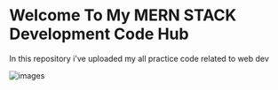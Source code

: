 #  Welcome To My MERN STACK Development Code Hub 
In this repository i've uploaded my all practice code related to web dev


![images](https://github.com/sagarchaurasia176/myJs/assets/101509099/9243dbf1-f4d7-422c-b4ec-a50d7d9116cd)
